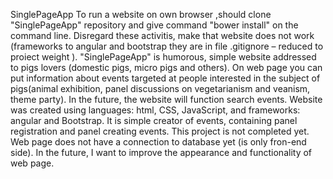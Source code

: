 SinglePageApp
	To run a website on own browser ,should  clone "SinglePageApp" repository  and give command  "bower install" on the command line. Disregard these activitis,  make  that website does not work (frameworks to angular and  bootstrap they are in file .gitignore – reduced to proiect weight ).
	"SinglePageApp" is  humorous, simple website  addressed  to pigs lovers (domestic pigs, micro pigs and others). On  web page you can put information  about events  targeted at people interested  in the subject of pigs(animal exhibition, panel discussions  on vegetarianism and veanism, theme party). In the future,  the website  will function search events.
	Website was created using languages: html, CSS, JavaScript, and frameworks: angular  and Bootstrap. It is simple creator of events, containing  panel registration  and  panel  creating events.  This project is not completed yet. Web page does not have a connection  to database yet (is only fron-end side). In the future, I want to improve the  appearance and functionality of web page. 